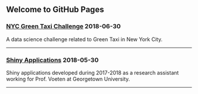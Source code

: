 ## Welcome to GitHub Pages

### [NYC Green Taxi Challenge](https://yili808.github.io/NYC_green_taxi/)  2018-06-30 
A data science challenge related to Green Taxi in New York City.
___

### [Shiny Applications](https://yili808.github.io/ShinyApps/)  2018-05-30 
Shiny applications developed during 2017-2018 as a research assistant working for Prof. Voeten at Georgetown University.
___
